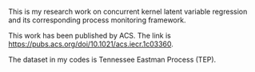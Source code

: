 This is my research work on concurrent kernel latent variable regression and its corresponding process monitoring framework.

This work has been published by ACS. 
The link is https://pubs.acs.org/doi/10.1021/acs.iecr.1c03360.

The dataset in my codes is Tennessee Eastman Process (TEP).
